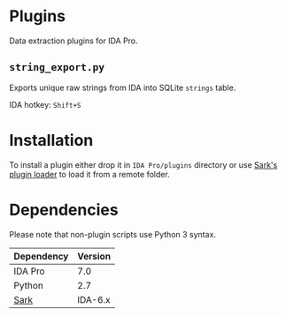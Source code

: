 # Plugins

Data extraction plugins for IDA Pro.

## `string_export.py`

Exports unique raw strings from IDA into SQLite `strings` table.

IDA hotkey: `Shift+S`

# Installation

To install a plugin either drop it in `IDA Pro/plugins` directory or use [Sark's plugin loader](https://sark.readthedocs.io/en/latest/plugins/installation.html) to load it from a remote folder.

# Dependencies

Please note that non-plugin scripts use Python 3 syntax.

| Dependency | Version |
|---|---|
| IDA Pro | 7.0 |
| Python | 2.7 |
| [Sark](https://github.com/tmr232/Sark) | IDA-6.x |
